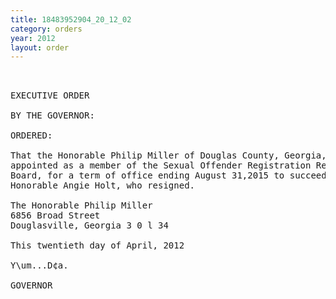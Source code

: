 ```yaml
---
title: 18483952904_20_12_02
category: orders
year: 2012
layout: order
---
```


<pre> 

EXECUTIVE ORDER

BY THE GOVERNOR:

ORDERED:

That the Honorable Philip Miller of Douglas County, Georgia, is
appointed as a member of the Sexual Offender Registration Review
Board, for a term of office ending August 31,2015 to succeed the
Honorable Angie Holt, who resigned.

The Honorable Philip Miller
6856 Broad Street
Douglasville, Georgia 3 0 l 34

This twentieth day of April, 2012

Y\um...D¢a.

GOVERNOR

</pre>
